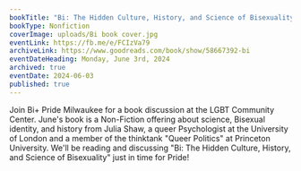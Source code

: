 ```yaml
---
bookTitle: "Bi: The Hidden Culture, History, and Science of Bisexuality by Julia Shaw"
bookType: Nonfiction
coverImage: uploads/Bi book cover.jpg
eventLink: https://fb.me/e/FCIzVa79
archiveLink: https://www.goodreads.com/book/show/58667392-bi
eventDateHeading: Monday, June 3rd, 2024
archived: true
eventDate: 2024-06-03
published: true
---
```


Join Bi+ Pride Milwaukee for a book discussion at the LGBT Community Center. June's book is a Non-Fiction offering about science, Bisexual identity, and history from Julia Shaw, a queer Psychologist at the University of London and a member of the thinktank "Queer Politics" at Princeton University. We'll be reading and discussing "Bi: The Hidden Culture, History, and Science of Bisexuality" just in time for Pride!